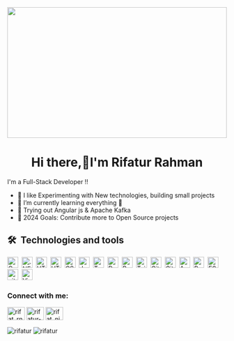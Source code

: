 <img src="https://www.aalpha.net/wp-content/uploads/2020/12/full-stack-development.gif" width="100%" height="300px"/>
<h1 align="center">Hi there,👋I'm Rifatur Rahman</h1>
I'm a Full-Stack Developer !!

- 🔭 I like Experimenting with New technologies, building small projects 
- 🌱 I’m currently learning everything 🤣
- 👯 Trying out Angular js & Apache Kafka
- 🥅 2024 Goals: Contribute more to Open Source projects

## 🛠  Technologies and tools

<a name="learning-now"></a>

<img src="https://img.shields.io/badge/C%23-239120?style=for-the-badge&logo=c-sharp" alt="C Charp logo" title="C#" height="25" />&nbsp;
<img src="https://img.shields.io/badge/.NET-512BD4?logo=dotnet&logoColor=fff" alt=".NET logo" title="" height="25" />&nbsp;
<img src="https://img.shields.io/badge/Angular-0F0F11?logo=angular&logoColor=fff&style=plastic" alt="HTML5 logo" title="HTML5" height="25" />&nbsp;
<img src="https://img.shields.io/badge/HTML5-282C34?logo=html5&logoColor=E34F26" alt="HTML5 logo" title="HTML5" height="25" />&nbsp;
<img src="https://img.shields.io/badge/CSS3-282C34?logo=css3&logoColor=1572B6" alt="CSS3 logo" title="CSS3" height="25" />&nbsp;
<img src="https://img.shields.io/badge/JavaScript-282C34?logo=javascript&logoColor=F7DF1E" alt="JavaScript logo" title="JavaScript" height="25" />&nbsp;
<img src="https://img.shields.io/badge/TypeScript-282C34?logo=typescript&logoColor=3178C6" alt="TypeScript logo" title="TypeScript" height="25" />&nbsp;
<img src="https://img.shields.io/badge/Docker-2496ED?logo=docker&logoColor=fff&style=plastic" alt="Docker logo" title="Docker" height="25" />&nbsp;
<img src="https://img.shields.io/badge/Bootstrap-7952B3?logo=bootstrap&logoColor=fff&style=plastic" alt="Bootstrap logo" title="Bootstrap" height="25" />&nbsp;
<img src="https://img.shields.io/badge/Tailwind%20CSS-06B6D4?logo=tailwindcss&logoColor=fff&style=plastic" alt="Tailwind logo" title="TailwindCSS" height="25" />&nbsp;
<img src="https://img.shields.io/badge/GitHub-181717?logo=github&logoColor=fff&style=plastic" alt="GitHub logo" title="GitHub" height="25" />&nbsp;
<img src="https://img.shields.io/badge/GitLab-FC6D26?logo=gitlab&logoColor=fff&style=plastic" alt="GitLab logo" title="GitLab" height="25" />&nbsp;
<img src="https://img.shields.io/badge/Apache%20Kafka-231F20?logo=apachekafka&logoColor=fff&style=plastic" alt="Apache logo" title="Apache Kafka" height="25" />&nbsp;
<img src="https://img.shields.io/badge/React Native-282C34?logo=react&logoColor=61DAFB" alt="React Native logo" title="React Native" height="25" />&nbsp;
<img src="https://img.shields.io/badge/ESLint-282C34?logo=eslint&logoColor=4B32C3" alt="ESLint logo" title="ESLint" height="25" />&nbsp;
<img src="https://img.shields.io/badge/git-282C34?logo=git&logoColor=F05032" alt="git logo" title="git" height="25" />&nbsp;
<img src="https://img.shields.io/badge/VS%20Code-282C34?logo=visual-studio-code&logoColor=007ACC" alt="Visual Studio Code logo" title="Visual Studio Code" height="25" />&nbsp;


<a name="learning-next"></a>
<h3 align="left">Connect with me:</h3>
<p align="left">
<a href="https://twitter.com/rifat_rn" target="blank"><img align="center" src="https://raw.githubusercontent.com/rahuldkjain/github-profile-readme-generator/master/src/images/icons/Social/twitter.svg" alt="rifat_rn" height="30" width="40" /></a>
<a href="https://linkedin.com/in/rifatur-rahman" target="blank"><img align="center" src="https://raw.githubusercontent.com/rahuldkjain/github-profile-readme-generator/master/src/images/icons/Social/linked-in-alt.svg" alt="rifatur-rahman" height="30" width="40" /></a>
<a href="https://instagram.com/rifat_nibrit" target="blank"><img align="center" src="https://raw.githubusercontent.com/rahuldkjain/github-profile-readme-generator/master/src/images/icons/Social/instagram.svg" alt="rifat_nibrit" height="30" width="40" /></a>
<br />


<p>
  <img align="center" src="https://github-readme-stats.vercel.app/api?username=rifatur&show_icons=true&locale=en" alt="rifatur" />
  <img align="center" src="https://github-readme-streak-stats.herokuapp.com/?user=rifatur&" alt="rifatur" />
</p>


